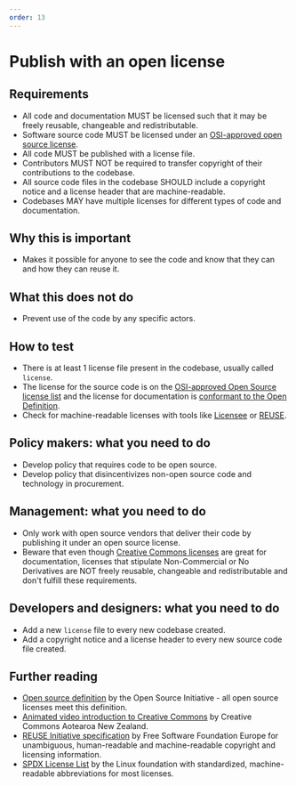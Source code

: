 ```yaml
---
order: 13
---
```


# Publish with an open license

## Requirements

* All code and documentation MUST be licensed such that it may be freely reusable, changeable and redistributable.
* Software source code MUST be licensed under an [OSI-approved open source license](https://opensource.org/licenses/category).
* All code MUST be published with a license file.
* Contributors MUST NOT be required to transfer copyright of their contributions to the codebase.
* All source code files in the codebase SHOULD include a copyright notice and a license header that are machine-readable.
* Codebases MAY have multiple licenses for different types of code and documentation.

## Why this is important

* Makes it possible for anyone to see the code and know that they can and how they can reuse it.

## What this does not do

* Prevent use of the code by any specific actors.

## How to test

* There is at least 1 license file present in the codebase, usually called `license`.
* The license for the source code is on the [OSI-approved Open Source license list](https://opensource.org/licenses/category) and the license for documentation is [conformant to the Open Definition](https://opendefinition.org/licenses/).
* Check for machine-readable licenses with tools like [Licensee](https://github.com/licensee/licensee) or [REUSE](https://reuse.software/).

## Policy makers: what you need to do

* Develop policy that requires code to be open source.
* Develop policy that disincentivizes non-open source code and technology in procurement.

## Management: what you need to do

* Only work with open source vendors that deliver their code by publishing it under an open source license.
* Beware that even though [Creative Commons licenses](https://creativecommons.org/licenses/) are great for documentation, licenses that stipulate Non-Commercial or No Derivatives are NOT freely reusable, changeable and redistributable and don't fulfill these requirements.

## Developers and designers: what you need to do

* Add a new `license` file to every new codebase created.
* Add a copyright notice and a license header to every new source code file created.

## Further reading

* [Open source definition](https://opensource.org/osd) by the Open Source Initiative - all open source licenses meet this definition.
* [Animated video introduction to Creative Commons](https://creativecommons.org/about/videos/creative-commons-kiwi) by Creative Commons Aotearoa New Zealand.
* [REUSE Initiative specification](https://reuse.software/spec/) by Free Software Foundation Europe for unambiguous, human-readable and machine-readable copyright and licensing information.
* [SPDX License List](https://spdx.org/licenses/) by the Linux foundation with standardized, machine-readable abbreviations for most licenses.
